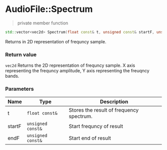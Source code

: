 # AudioFile::Spectrum

> private member function
```c++
std::vector<vec2d> Spectrum(float const& t, unsigned const& startF, unsigned const& endF);
```
Returns in 2D representation of frequncy sample.

### Return value
`vec2d` Returns the 2D representation of frequncy sample. X axis representing the frequncy amplitude, Y axis representing the freuqncy bands.

### Parameters
Name | Type | Description
--- | --- | ---
t | `float const&` | Stores the result of frequency spectrum.
startF | `unsigned const&` | Start frequncy of result
endF | `unsigned const&` | Start end of result
